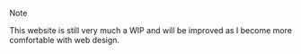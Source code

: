 > [!NOTE]  
> This website is still very much a WIP and will be improved as I become more comfortable with web design.
